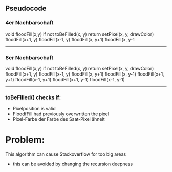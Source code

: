 ## Pseudocode
### 4er Nachbarschaft
void floodFill(x,y)
	if not toBeFilled(x, y) return
	setPixel(x, y, drawColor)
	floodFill(x+1, y)
	floodFill(x-1, y)
	floodFill(x, y+1)
	floodFill(x, y-1

---

### 8er Nachbarschaft
void floodFill(x,y)
	if not toBeFilled(x, y) return
	setPixel(x, y, drawColor)
	floodFill(x+1, y)
	floodFill(x-1, y)
	floodFill(x, y+1)
	floodFill(x, y-1)
	floodFill(x+1, y+1)
	floodFill(x-1, y+1)
	floodFill(x+1, y-1)
	floodFill(x-1, y-1)
	
---

### toBeFilled() checks if:
- Pixelposition is valid
- FloodfFill had previously overwritten the pixel
- Pixel-Farbe der Farbe des Saat-Pixel ähnelt


# Problem:
This algorithm can cause Stackoverflow for too big areas
- this can be avoided by changing the recursion deepness

